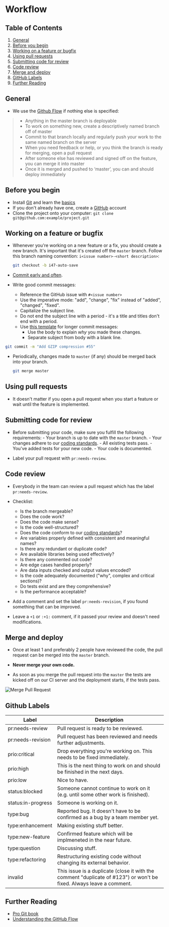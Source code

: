 # Workflow

## Table of Contents

1. [General](#general)
1. [Before you begin](#before-you-begin)
1. [Working on a feature or bugfix](#working-on-a-feature-or-bugfix)
1. [Using pull requests](#using-pull-requests)
1. [Submitting code for review](#submitting-code-for-review)
1. [Code review](#code-review)
1. [Merge and deploy](#merge-and-deploy)
1. [GitHub Labels](#github-labels)
1. [Further Reading](#further-reading)

## General

  - We use the [Github Flow](http://scottchacon.com/2011/08/31/github-flow.html) if nothing else is specified:

  > - Anything in the master branch is deployable
  > - To work on something new, create a descriptively named branch off of master
  > - Commit to that branch locally and regularly push your work to the same named branch on the server
  > - When you need feedback or help, or you think the branch is ready for merging, open a pull request
  > - After someone else has reviewed and signed off on the feature, you can merge it into master
  > - Once it is merged and pushed to ‘master’, you can and should deploy immediately

## Before you begin

  - Install [Git](https://git-scm.com/) and learn the [basics](https://try.github.io/)
  - If you don't already have one, create a [GitHub](http://www.github.com) account
  - Clone the project onto your computer: `git clone git@github.com:example/project.git`

## Working on a feature or bugfix

  - Whenever you're working on a new feature or a fix, you should create a new branch. It's important that it's created off the `master` branch. Follow this branch naming convention: `i<issue number>-<short description>`:

    ```sh
    git checkout -b i47-auto-save
    ```

  - [Commit early and often](http://www.databasically.com/2011/03/14/git-commit-early-commit-often/).

  - Write good commit messages:
    - Reference the GitHub issue with `#<issue number>`
    - Use the imperative mode: "add", "change", "fix" instead of "added", "changed", "fixed".
    - Capitalize the subject line.
    - Do not end the subject line with a period - it's a title and titles don't end with a period.
    - Use [this template](http://tbaggery.com/2008/04/19/a-note-about-git-commit-messages.html) for longer commit messages:
      - Use the body to explain *why* you made these changes.
      - Separate subject from body with a blank line.

  ```sh
  git commit -m "Add GZIP compression #55"
  ```

  - Periodically, changes made to `master` (if any) should be merged back into your branch.

    ```sh
    git merge master
    ```

## Using pull requests

  - It doesn't matter if you open a pull request when you start a feature or wait until the feature is implemented.

## Submitting code for review

  -  Before submitting your code, make sure you fulfill the following requirements:
    - Your branch is up to date with the `master` branch.
    - Your changes adhere to our [coding standards](https://github.com/infektweb/conventions).
    - All existing tests pass.
    - You've added tests for your new code.
    - Your code is documented.

  - Label your pull request with `pr:needs-review`.

## Code review

  - Everybody in the team can review a pull request which has the label `pr:needs-review`.

  - Checklist:
    - Is the branch mergeable?
    - Does the code work?
    - Does the code make sense?
    - Is the code well-structured?
    - Does the code conform to our [coding standards](https://github.com/infektweb/conventions)?
    - Are variables properly defined with consistent and meaningful names?
    - Is there any redundant or duplicate code?
    - Are available libraries being used effectively?
    - Is there any commented out code?
    - Are edge cases handled properly?
    - Are data inputs checked and output values encoded?
    - Is the code adequately documented ("why", complex and critical sections)?
    - Do tests exist and are they comprehensive?
    - Is the performance acceptable?

  - Add a comment and set the label `pr:needs-revision`, if you found something that can be improved.

  - Leave a `+1` or `:+1:` comment, if it passed your review and doesn't need modifications.


## Merge and deploy

  - Once at least 1 and preferably 2 people have reviewed the code, the pull request can be merged into the `master` branch.

  - **Never merge your own code.**

  - As soon as you merge the pull request into the `master` the tests are kicked off on our CI server and the deployment starts, if the tests pass.

  ![Merge Pull Request](https://github.com/infektweb/conventions/blob/master/docs/images/merge-pull-request.png)

## Github Labels

| Label              | Description                                                                     |
|--------------------|---------------------------------------------------------------------------------|
| pr:needs-review    | Pull request is ready to be reviewed.                                           |
| pr:needs-revision  | Pull request has been reviewed and needs further adjustments.                   |
| prio:critical      | Drop everything you're working on. This needs to be fixed immediately.          |
| prio:high          | This is the next thing to work on and should be finished in the next days.      |
| prio:low           | Nice to have.                                                                   |
| status:blocked     | Someone cannot continue to work on it (e.g. until some other work is finished). |
| status:in-progress | Someone is working on it.                                                       |
| type:bug           | Reported bug. It doesn't have to be confirmed as a bug by a team member yet.    |
| type:enhancement   | Making existing stuff better.                                                   |
| type:new-feature   | Confirmed feature which will be implmeneted in the near future.                 |
| type:question      | Discussing stuff.                                                               |
| type:refactoring   | Restructuring existing code without changing its external behavior.             |
| invalid            | This issue is a duplicate (close it with the comment "duplicate of #123") or won't be fixed. Always leave a comment. |


## Further Reading

  - [Pro Git book](http://git-scm.com/book)
  - [Understanding the GitHub Flow](https://guides.github.com/introduction/flow/)
